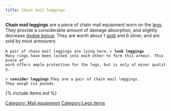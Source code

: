 ```yaml
---
title: Chain mail leggings
---
```


**Chain mail leggings** are a piece of chain mail equipment worn on the
[legs](legs "wikilink"). They provide a considerable amount of damage
absorption, and slightly decrease [dodge bonus](dodge_bonus "wikilink").
They are worth about 1 [gold](gold "wikilink") and 6 silver, and are
sold by most armourers.

`A pair of chain mail leggings are lying here.`
`> `**`look leggings`**
`Many rings have been locked into each other to form this armour. This piece of`
`work offers ample protection for the legs, but is only of minor quality.`

`> `**`consider leggings`**
`They are a pair of chain mail leggings.`
`They weigh six pounds.`

{% include Items.md %}

[Category: Mail equipment](Category:_Mail_equipment "wikilink")
[Category:Legs items](Category:Legs_items "wikilink")